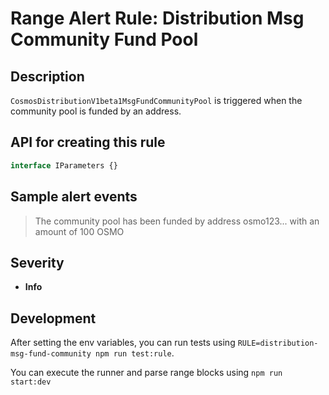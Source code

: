 # Range Alert Rule: Distribution Msg Community Fund Pool

## Description

`CosmosDistributionV1beta1MsgFundCommunityPool` is triggered when the community pool is funded by an address.

## API for creating this rule

```typescript
interface IParameters {}
```

## Sample alert events

> The community pool has been funded by address osmo123... with an amount of 100 OSMO

## Severity

- **Info**

## Development

After setting the env variables, you can run tests using `RULE=distribution-msg-fund-community npm run test:rule`.

You can execute the runner and parse range blocks using `npm run start:dev`
